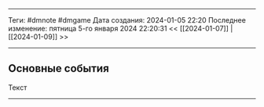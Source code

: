 ___
Теги: #dmnote #dmgame 
Дата создания: 2024-01-05 22:20 
Последнее изменение: пятница 5-го января 2024 22:20:31
<< [[2024-01-07]] | [[2024-01-09]] >> 
___
## Основные события

Текст

---
